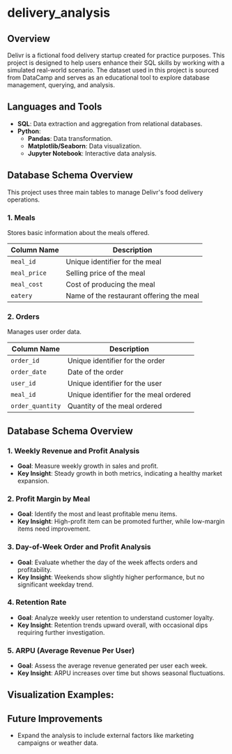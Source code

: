 # delivery_analysis

## Overview

Delivr is a fictional food delivery startup created for practice purposes. This project is designed to help users enhance their SQL skills by working with a simulated real-world scenario. The dataset used in this project is sourced from DataCamp and serves as an educational tool to explore database management, querying, and analysis.


## Languages and Tools

- **SQL**: Data extraction and aggregation from relational databases.
- **Python**:
  - **Pandas**: Data transformation.
  - **Matplotlib/Seaborn**: Data visualization.
  - **Jupyter Notebook**: Interactive data analysis.

## Database Schema Overview

This project uses three main tables to manage Delivr's food delivery operations.

### 1. Meals
Stores basic information about the meals offered.

| Column Name   | Description                   |
|---------------|-------------------------------|
| `meal_id`     | Unique identifier for the meal |
| `meal_price`  | Selling price of the meal      |
| `meal_cost`   | Cost of producing the meal     |
| `eatery`      | Name of the restaurant offering the meal |


### 2. Orders
Manages user order data.

| Column Name       | Description                     |
|-------------------|---------------------------------|
| `order_id`        | Unique identifier for the order |
| `order_date`      | Date of the order               |
| `user_id`         | Unique identifier for the user  |
| `meal_id`         | Unique identifier for the meal ordered |
| `order_quantity`  | Quantity of the meal ordered    |

## Database Schema Overview

### 1. **Weekly Revenue and Profit Analysis**
- **Goal**: Measure weekly growth in sales and profit.
- **Key Insight**: Steady growth in both metrics, indicating a healthy market expansion.

### 2. **Profit Margin by Meal**
- **Goal**: Identify the most and least profitable menu items.
- **Key Insight**: High-profit item can be promoted further, while low-margin items need improvement.

### 3. **Day-of-Week Order and Profit Analysis**
- **Goal**: Evaluate whether the day of the week affects orders and profitability.
- **Key Insight**: Weekends show slightly higher performance, but no significant weekday trend.

### 4. **Retention Rate**
- **Goal**: Analyze weekly user retention to understand customer loyalty.
- **Key Insight**: Retention trends upward overall, with occasional dips requiring further investigation.

### 5. **ARPU (Average Revenue Per User)**
- **Goal**: Assess the average revenue generated per user each week.
- **Key Insight**: ARPU increases over time but shows seasonal fluctuations.

## Visualization Examples:

## Future Improvements
- Expand the analysis to include external factors like marketing campaigns or weather data.

